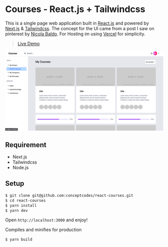 # Courses - React.js + Tailwindcss
This is a single page web application built in [React.js](https://reactjs.org) and powered by [Next.js](https://nextjs.org) & [Tailwindcss](https://tailwindcss.com). The concept for the UI came from a post I saw on pinterest by [Nicola Baldo](https://dribbble.com/shots/5399447-Courses-Dashboard). For Hosting im using [Vercel](https://vercel.com) for simplicity.

> [Live Demo](https://react-courses-nu.vercel.app/)

![demo_screenshot](./demo.png)

## Requirement
- Next.js
- Tailwindcss
- Node.js

## Setup

```
$ git clone git@github.com:conceptcodes/react-courses.git
$ cd react-courses
$ yarn install
$ yarn dev
```
Open `http://localhost:3000` and enjoy!


Compiles and minifies for production
```
$ yarn build
```






